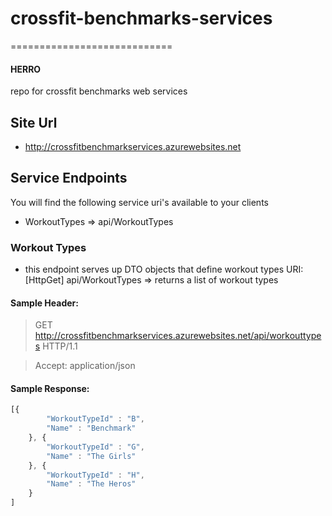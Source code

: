 # crossfit-benchmarks-services
============================
#### HERRO
repo for crossfit benchmarks web services
## Site Url
* http://crossfitbenchmarkservices.azurewebsites.net

## Service Endpoints
You will find the following service uri's available to your clients
* WorkoutTypes => api/WorkoutTypes


### Workout Types
* this endpoint serves up DTO objects that define workout types
URI: [HttpGet] api/WorkoutTypes => returns a list of workout types


#### Sample Header:
> GET http://crossfitbenchmarkservices.azurewebsites.net/api/workouttypes HTTP/1.1

> Accept: application/json


#### Sample Response:
```javascript
[{
		"WorkoutTypeId" : "B",
		"Name" : "Benchmark"
	}, {
		"WorkoutTypeId" : "G",
		"Name" : "The Girls"
	}, {
		"WorkoutTypeId" : "H",
		"Name" : "The Heros"
	}
]
```

